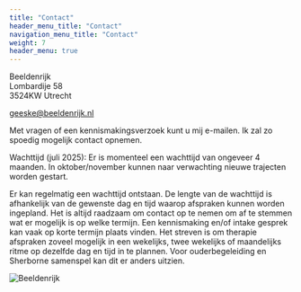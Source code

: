 ```yaml
---
title: "Contact"
header_menu_title: "Contact"
navigation_menu_title: "Contact"
weight: 7
header_menu: true
---
```


Beeldenrijk  
Lombardije 58  
3524KW Utrecht

geeske@beeldenrijk.nl

Met vragen of een kennismakingsverzoek kunt u mij e-mailen. Ik zal zo spoedig mogelijk contact opnemen.

Wachttijd (juli 2025): Er is momenteel een wachttijd van ongeveer 4 maanden. In oktober/november kunnen naar verwachting nieuwe trajecten worden gestart.

Er kan regelmatig een wachttijd ontstaan. De lengte van de wachttijd is afhankelijk van de gewenste dag en tijd waarop afspraken kunnen worden ingepland. Het is altijd raadzaam om contact op te nemen om af te stemmen wat er mogelijk is op welke termijn. Een kennismaking en/of intake gesprek kan vaak op korte termijn plaats vinden. Het streven is om therapie afspraken zoveel mogelijk in een wekelijks, twee wekelijks of maandelijks ritme op dezelfde dag en tijd in te plannen. Voor ouderbegeleiding en Sherborne samenspel kan dit er anders uitzien.

![Beeldenrijk](images/beeldenrijk-logo-transparant-cirkel.png)

